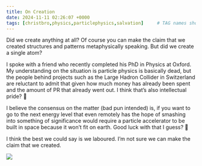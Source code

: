 ```yaml
---
title: On Creation
date: 2024-11-11 02:26:07 +0000
tags: [christbro,physics,particlephysics,salvation]     # TAG names should always be lowercase
---
```


Did we create anything at all? Of course you can make the claim that we created structures and patterns metaphysically speaking. But did we create a single atom?

I spoke with a friend who recently completed his PhD in Physics at Oxford. My understanding on the situation is particle physics is basically dead, but the people behind projects such as the Large Hadron Collider in Switzerland are reluctant to admit that given how much money has already been spent and the amount of PR that already went out. I think that’s also intellectual pride? 🤔

I believe the consensus on the matter (bad pun intended) is, if you want to go to the next energy level that even remotely has the hope of smashing into something of significance would require a particle accelerator to be built in space because it won’t fit on earth. Good luck with that I guess? 🤷

I think the best we could say is we laboured. I’m not sure we can make the claim that we created.

![](/bcdcfceb1b85a5928e91c20c7ca91a25.gif)